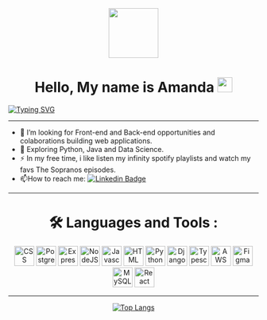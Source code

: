 <div id="header" align="center">
  <img src="https://media.giphy.com/media/M9gbBd9nbDrOTu1Mqx/giphy.gif" width="100"/>
</div>


# <h1 align="center">Hello, My name is Amanda <img src="https://media.giphy.com/media/hvRJCLFzcasrR4ia7z/giphy.gif" width="30px"/> 
[![Typing SVG](https://readme-typing-svg.demolab.com?font=Fira+Code&pause=1000&color=52084f&center=true&vCenter=true&width=1000&lines=Web+Fullstack+Developer)](https://git.io/typing-svg)

---

- :telescope: I’m looking for Front-end and Back-end opportunities and colaborations building web applications.
- :seedling: Exploring Python, Java and Data Science.
- :zap: In my free time, i like listen my infinity spotify playlists and watch my favs The Sopranos episodes.
- :mailbox:How to reach me: [![Linkedin Badge](https://img.shields.io/badge/-LinkedIn-blue?style=flat&logo=Linkedin&logoColor=white)](https://www.linkedin.com/in/amanda-fullstack/)

---

### <h1 align="center">:hammer_and_wrench: Languages and Tools :
<div align="center">
  <img height="40" width="40" src="https://cdn.simpleicons.org/css3/52084f" title='CSS'/>
  <img height="40" width="40" src="https://cdn.simpleicons.org/postgresql/52084f" title='PostgreSQL'/>
  <img height="40" width="40" src="https://cdn.simpleicons.org/express/52084f" title='Express'/>
  <img height="40" width="40" src="https://cdn.simpleicons.org/nodedotjs/52084f" title='NodeJS'/>
  <img height="40" width="40" src="https://cdn.simpleicons.org/javascript/52084f" title='Javascript'/>
  <img height="40" width="40" src="https://cdn.simpleicons.org/html5/52084f" title='HTML'/>
  <img height="40" width="40" src="https://cdn.simpleicons.org/python/52084f" title='Python'/>
  <img height="40" width="40" src="https://cdn.simpleicons.org/django/52084f" title='Django'/>
  <img height="40" width="40" src="https://cdn.simpleicons.org/typescript/52084f" title='Typescript'/>
  <img height="40" width="40" src="https://cdn.simpleicons.org/amazonaws/52084f" title='AWS'/>
  <img height="40" width="40" src="https://cdn.simpleicons.org/figma/52084f" title='Figma'/>
  <img height="40" width="40" src="https://cdn.simpleicons.org/mysql/52084f" title='MySQL'/>
  <img height="40" width="40" src="https://cdn.simpleicons.org/react/52084f" title='React'/>

</div>
  
*******************
  
<div id="stats" align="center">
  
[![Top Langs](https://github-readme-stats.vercel.app/api/top-langs/?username=AmandaIsMe-alt&show_icons=true&theme=dracula)](https://github.com/anuraghazra/github-readme-stats)
  
</div>

